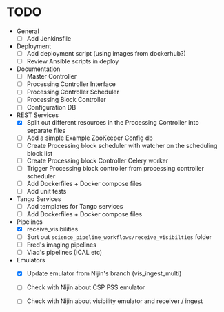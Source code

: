 # TODO

- General
    - [ ] Add Jenkinsfile
- Deployment 
    - [ ] Add deployment script (using images from dockerhub?)
    - [ ] Review Ansible scripts in deploy
- Documentation
    - [ ] Master Controller
    - [ ] Processing Controller Interface
    - [ ] Processing Controller Scheduler
    - [ ] Processing Block Controller
    - [ ] Configuration DB
- REST Services
    - [x] Split out different resources in the Processing Controller into 
          separate files
    - [ ] Add a simple Example ZooKeeper Config db
    - [ ] Create Processing block scheduler with watcher on the scheduling 
          block list
    - [ ] Create Processing block Controller Celery worker
    - [ ] Trigger Processing block controller from processing controller 
          scheduler
    - [ ] Add Dockerfiles + Docker compose files
    - [ ] Add unit tests
- Tango Services
    - [ ] Add templates for Tango services
    - [ ] Add Dockerfiles + Docker compose files
- Pipelines
   -  [x] receive_visibilities
   -  [ ] Sort out `science_pipeline_workflows/receive_visibilties` folder
   -  [ ] Fred's imaging pipelines
   -  [ ] Vlad's pipelines (ICAL etc) 
- Emulators
    - [x] Update emulator from Nijin's branch (vis_ingest_multi)
    - [ ] Check with Nijin about CSP PSS emulator
    - [ ] Check with Nijin about visibility emulator and receiver / ingest 

